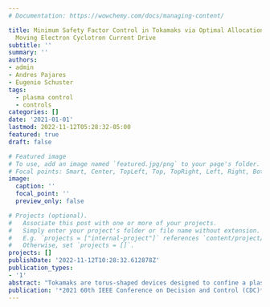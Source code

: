 ```yaml
---
# Documentation: https://wowchemy.com/docs/managing-content/

title: Minimum Safety Factor Control in Tokamaks via Optimal Allocation of Spatially
  Moving Electron Cyclotron Current Drive
subtitle: ''
summary: ''
authors:
- admin
- Andres Pajares
- Eugenio Schuster
tags: 
  - plasma control
  - controls
categories: []
date: '2021-01-01'
lastmod: 2022-11-12T05:28:32-05:00
featured: true
draft: false

# Featured image
# To use, add an image named `featured.jpg/png` to your page's folder.
# Focal points: Smart, Center, TopLeft, Top, TopRight, Left, Right, BottomLeft, Bottom, BottomRight.
image:
  caption: ''
  focal_point: ''
  preview_only: false

# Projects (optional).
#   Associate this post with one or more of your projects.
#   Simply enter your project's folder or file name without extension.
#   E.g. `projects = ["internal-project"]` references `content/project/deep-learning/index.md`.
#   Otherwise, set `projects = []`.
projects: []
publishDate: '2022-11-12T10:28:32.612878Z'
publication_types:
- '1'
abstract: "Tokamaks are torus-shaped devices designed to confine a plasma (ionized gas at around 100 million degrees where fusion reactions can take place) using helical magnetic fields. Such magnetic confinement enables light ions, such as isotopes of hydrogen, to stay confined long enough to undergo a fusion reaction. The pitch of the helical magnetic field in a tokamak is characterized by the safety factor $q$. The safety factor is closely related to the magnetohydrodynamic stability of the plasma. For instance, instabilities that can degrade or even terminate plasma confinement can occur at spatial locations with rational values of the safety factor $q$. Thus, actively increasing the minimum magnitude of the safety factor can reduce the occurrence of low-order (low rational $q$ values) instabilities. Non-inductive sources of current like neutral beam injection (NBI) and electron cyclotron current drive (ECCD) are used to control the $q$-profile. ECCD generates electromagnetic waves to drive current and/or heat the plasma. Mirrors are used to control the spatial region of incidence of the generated electromagnetic waves. In this work, the ECCD mirror's position is treated as a controllable input, and its effects are included in the response model used for control design. A controller based on feedback linearization is proposed to simultaneously allocate the NBI and ECCD powers and the ECCD position to track a target minimum safety factor. The effectiveness of the controller is assessed for a DIII-D tokamak scenario in nonlinear one-dimensional simulations using COTSIM (Control-Oriented Transport SIMulator)."
publication: '*2021 60th IEEE Conference on Decision and Control (CDC)*'
---
```

